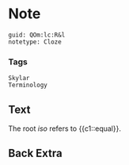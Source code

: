 # Note
```
guid: QOm:lc:R&l
notetype: Cloze
```

### Tags
```
Skylar
Terminology
```

## Text
The root <i>iso</i> refers to {{c1::equal}}.

## Back Extra

